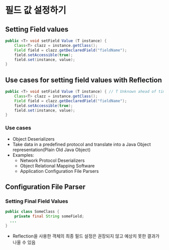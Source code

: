 # 필드 값 설정하기
## Setting Field values
```java
public <T> void setField Value (T instance) {
    Class<T> clazz = instance.getClass();
    Field field = clazz.getDeclaredField("fieldName");
    field.setAccessible(true);
    field.set(instance, value);
}
```
## Use cases for setting field values with Reflection
```java
public <T> void setField Value (T instance) { // T Unknown ahead of time
    Class<T> clazz = instance.getClass();
    Field field = clazz.getDeclaredField("fieldName");
    field.setAccessible(true);
    field.set(instance, value);
}
``` 
### Use cases
- Object Deserializers
- Take data in a predefined protocol and translate into a Java Object representation(Plain Old Java Object)
- Examples:
  - Network Protocol Deserializers
  - Object Relational Mapping Software
  - Application Configuration File Parsers


## Configuration File Parser
### Setting Final Field Values
```java
public class SomeClass {
    private final String someField;
  ...
}
```
- Reflection을 사용한 객체의 최종 필드 설정은 권장되지 않고 예상치 못한 결과가 나올 수 있음
